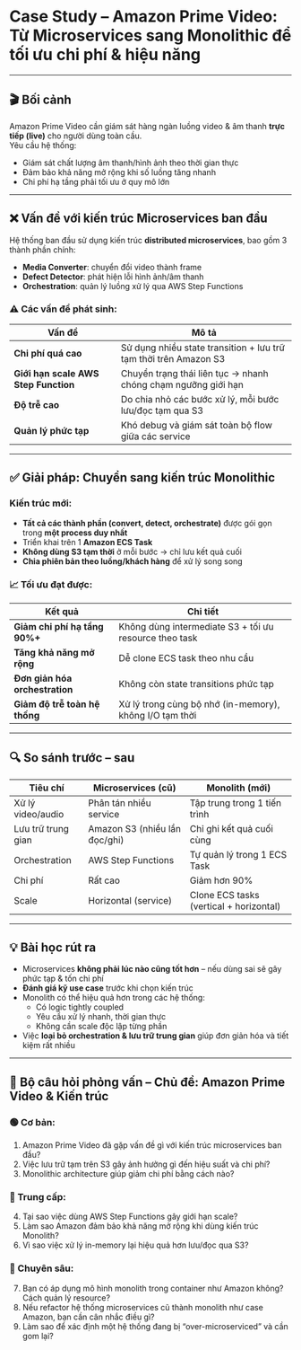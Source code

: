 # Case Study – Amazon Prime Video: Từ Microservices sang Monolithic để tối ưu chi phí & hiệu năng

---

## 🎬 Bối cảnh

Amazon Prime Video cần giám sát hàng ngàn luồng video & âm thanh **trực tiếp (live)** cho người dùng toàn cầu.  
Yêu cầu hệ thống:
- Giám sát chất lượng âm thanh/hình ảnh theo thời gian thực
- Đảm bảo khả năng mở rộng khi số luồng tăng nhanh
- Chi phí hạ tầng phải tối ưu ở quy mô lớn

---

## ❌ Vấn đề với kiến trúc Microservices ban đầu

Hệ thống ban đầu sử dụng kiến trúc **distributed microservices**, bao gồm 3 thành phần chính:
- **Media Converter**: chuyển đổi video thành frame
- **Defect Detector**: phát hiện lỗi hình ảnh/âm thanh
- **Orchestration**: quản lý luồng xử lý qua AWS Step Functions

### ⚠️ Các vấn đề phát sinh:

| Vấn đề                        | Mô tả |
|-------------------------------|-------|
| **Chi phí quá cao**           | Sử dụng nhiều state transition + lưu trữ tạm thời trên Amazon S3 |
| **Giới hạn scale AWS Step Function** | Chuyển trạng thái liên tục → nhanh chóng chạm ngưỡng giới hạn |
| **Độ trễ cao**                | Do chia nhỏ các bước xử lý, mỗi bước lưu/đọc tạm qua S3 |
| **Quản lý phức tạp**          | Khó debug và giám sát toàn bộ flow giữa các service |

---

## ✅ Giải pháp: Chuyển sang kiến trúc Monolithic

### Kiến trúc mới:

- **Tất cả các thành phần (convert, detect, orchestrate)** được gói gọn trong **một process duy nhất**
- Triển khai trên 1 **Amazon ECS Task**
- **Không dùng S3 tạm thời** ở mỗi bước → chỉ lưu kết quả cuối
- **Chia phiên bản theo luồng/khách hàng** để xử lý song song

### 📈 Tối ưu đạt được:

| Kết quả                       | Chi tiết |
|-------------------------------|----------|
| **Giảm chi phí hạ tầng 90%+** | Không dùng intermediate S3 + tối ưu resource theo task |
| **Tăng khả năng mở rộng**     | Dễ clone ECS task theo nhu cầu |
| **Đơn giản hóa orchestration**| Không còn state transitions phức tạp |
| **Giảm độ trễ toàn hệ thống** | Xử lý trong cùng bộ nhớ (in-memory), không I/O tạm thời |

---

## 🔍 So sánh trước – sau

| Tiêu chí         | Microservices (cũ)              | Monolith (mới)                 |
|------------------|----------------------------------|--------------------------------|
| Xử lý video/audio| Phân tán nhiều service           | Tập trung trong 1 tiến trình   |
| Lưu trữ trung gian | Amazon S3 (nhiều lần đọc/ghi)  | Chỉ ghi kết quả cuối cùng      |
| Orchestration    | AWS Step Functions              | Tự quản lý trong 1 ECS Task    |
| Chi phí          | Rất cao                         | Giảm hơn 90%                   |
| Scale            | Horizontal (service)            | Clone ECS tasks (vertical + horizontal) |

---

## 💡 Bài học rút ra

- Microservices **không phải lúc nào cũng tốt hơn** – nếu dùng sai sẽ gây phức tạp & tốn chi phí
- **Đánh giá kỹ use case** trước khi chọn kiến trúc
- Monolith có thể hiệu quả hơn trong các hệ thống:
  - Có logic tightly coupled
  - Yêu cầu xử lý nhanh, thời gian thực
  - Không cần scale độc lập từng phần
- Việc **loại bỏ orchestration & lưu trữ trung gian** giúp đơn giản hóa và tiết kiệm rất nhiều

---

## 🎯 Bộ câu hỏi phỏng vấn – Chủ đề: Amazon Prime Video & Kiến trúc

### 🟢 Cơ bản:
1. Amazon Prime Video đã gặp vấn đề gì với kiến trúc microservices ban đầu?
2. Việc lưu trữ tạm trên S3 gây ảnh hưởng gì đến hiệu suất và chi phí?
3. Monolithic architecture giúp giảm chi phí bằng cách nào?

### 🔵 Trung cấp:
4. Tại sao việc dùng AWS Step Functions gây giới hạn scale?
5. Làm sao Amazon đảm bảo khả năng mở rộng khi dùng kiến trúc Monolith?
6. Vì sao việc xử lý in-memory lại hiệu quả hơn lưu/đọc qua S3?

### 🔴 Chuyên sâu:
7. Bạn có áp dụng mô hình monolith trong container như Amazon không? Cách quản lý resource?
8. Nếu refactor hệ thống microservices cũ thành monolith như case Amazon, bạn cần cân nhắc điều gì?
9. Làm sao để xác định một hệ thống đang bị “over-microserviced” và cần gom lại?

